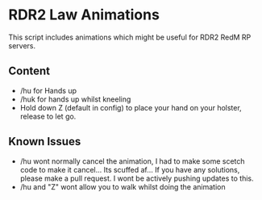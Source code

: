 # RDR2 Law Animations
This script includes animations which might be useful for RDR2 RedM RP servers.
## Content
- /hu for Hands up
- /huk for hands up whilst kneeling
- Hold down Z (default in config) to place your hand on your holster, release to let go.
## Known Issues
- /hu wont normally cancel the animation, I had to make some scetch code to make it cancel... Its scuffed af... If you have any solutions, please make a pull request. I wont be actively pushing updates to this.
- /hu and "Z" wont allow you to walk whilst doing the animation
